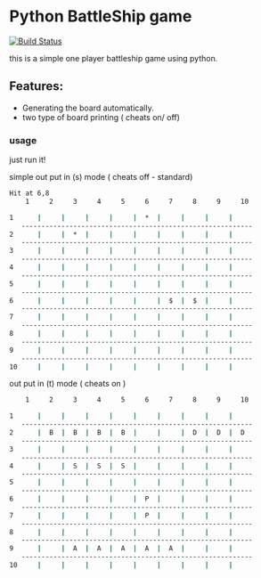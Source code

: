 # Python BattleShip game


[![Build Status](https://travis-ci.org/joemccann/dillinger.svg?branch=master)](https://travis-ci.org/joemccann/dillinger)

this is a simple one player battleship game using python.
## Features:

  - Generating the board automatically.
  - two type of board printing ( cheats on/ off)
  
### usage

just run it!

simple out put in (s) mode ( cheats off - standard)

```sh
Hit at 6,8
    1     2     3     4     5     6     7     8     9     10   

1      |     |     |     |     |  *  |     |     |     |   
   ----------------------------------------------------------
2      |     |  *  |     |     |     |     |     |     |   
   ----------------------------------------------------------
3      |     |     |     |     |     |     |     |     |   
   ----------------------------------------------------------
4      |     |     |     |     |     |     |     |     |   
   ----------------------------------------------------------
5      |     |     |     |     |     |     |     |     |   
   ----------------------------------------------------------
6      |     |     |     |     |     |  $  |  $  |     |   
   ----------------------------------------------------------
7      |     |     |     |     |     |     |     |     |   
   ----------------------------------------------------------
8      |     |     |     |     |     |     |     |     |   
   ----------------------------------------------------------
9      |     |     |     |     |     |     |     |     |   
   ----------------------------------------------------------
10     |     |     |     |     |     |     |     |     |   


```

out put in (t) mode ( cheats on )
```sh
    1     2     3     4     5     6     7     8     9     10   

1      |     |     |     |     |     |     |     |     |   
   ----------------------------------------------------------
2      |  B  |  B  |  B  |  B  |     |     |  D  |  D  |  D
   ----------------------------------------------------------
3      |     |     |     |     |     |     |     |     |   
   ----------------------------------------------------------
4      |     |  S  |  S  |  S  |     |     |     |     |   
   ----------------------------------------------------------
5      |     |     |     |     |     |     |     |     |   
   ----------------------------------------------------------
6      |     |     |     |     |  P  |     |     |     |   
   ----------------------------------------------------------
7      |     |     |     |     |  P  |     |     |     |   
   ----------------------------------------------------------
8      |     |     |     |     |     |     |     |     |   
   ----------------------------------------------------------
9      |     |  A  |  A  |  A  |  A  |  A  |     |     |   
   ----------------------------------------------------------
10     |     |     |     |     |     |     |     |     |   


```
